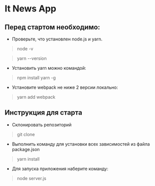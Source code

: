 # It News App

## Перед стартом необходимо:

* Проверьте, что установлен node.js и yarn.

> node -v

> yarn --version

* Установить yarn можно командой:

> npm install yarn -g

* Установите webpack не ниже 2 версии локально:

> yarn add webpack

## Инструкция для старта

* Склонировать репозиторий

> git clone

* Выполнить команду для установки всех зависимостей из файла package.json

> yarn install

* Для запуска приложения наберите команду:

> node server.js

